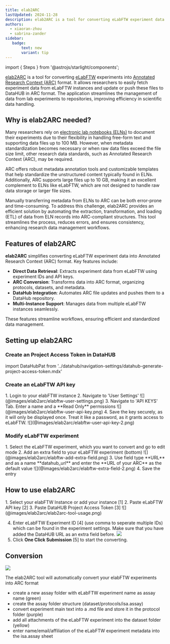```yaml
---
title: elab2ARC
lastUpdated: 2024-11-28
description: elab2ARC is a tool for converting eLabFTW experiment data into ARC format.
authors: 
  - xiaoran-zhou
  - sabrina-zander
sidebar:
   badge:
       text: new
       variant: tip
---
```


import { Steps } from '@astrojs/starlight/components';

[elab2ARC](http://nfdi4plants.org/elab2arc) is a tool for converting [eLabFTW](https://www.elabftw.net/) experiments into [Annotated Research Context (ARC)](/nfdi4plants.knowledgebase/core-concepts/arc/) format. It allows researchers to easily fetch experiment data from eLabFTW instances and update or push these files to DataHUB in ARC format. The application streamlines the management of data from lab experiments to repositories, improving efficiency in scientific data handling.

## Why is elab2ARC needed?

Many researchers rely on [electronic lab notebooks (ELNs)](/nfdi4plants.knowledgebase/fundamentals/electronic-lab-notebooks/) to document their experiments due to their flexibility in handling free-form text and supporting data files up to 100 MB. However, when metadata standardization becomes necessary or when raw data files exceed the file size limit, other research data standards, such as Annotated Research Context (ARC), may be required.

ARC offers robust metadata annotation tools and customizable templates that help standardize the unstructured content typically found in ELNs. Additionally, ARC supports large files up to 10 GB, making it an excellent complement to ELNs like eLabFTW, which are not designed to handle raw data storage or larger file sizes.

Manually transferring metadata from ELNs to ARC can be both error-prone and time-consuming. To address this challenge, elab2ARC provides an efficient solution by automating the extraction, transformation, and loading (ETL) of data from ELN records into ARC-compliant structures. This tool streamlines the process, reduces errors, and ensures consistency, enhancing research data management workflows.

## Features of elab2ARC

**elab2ARC** simplifies converting eLabFTW experiment data into Annotated Research Context (ARC) format. Key features include:

- **Direct Data Retrieval**: Extracts experiment data from eLabFTW using experiment IDs and API keys.
- **ARC Conversion**: Transforms data into ARC format, organizing protocols, datasets, and metadata.
- **DataHub Integration**: Automates ARC file updates and pushes them to a DataHub repository.
- **Multi-Instance Support**: Manages data from multiple eLabFTW instances seamlessly.

These features streamline workflows, ensuring efficient and standardized data management.

## Setting up elab2ARC


### Create an Project Access Token in DataHUB

import DataHubPat from '../datahub/navigation-settings/datahub-generate-project-access-token.mdx'

<DataHubPat />

### Create an eLabFTW API key

<Steps>
1. Login to your elabFTW instance 
2. Navigate to 'User Settings'  
    ![](@images/elab2arc/elabftw-user-settings.png)
3. Navigate to 'API KEYS' Tab. Enter a name and a **Read Only** permissions
    ![](@images/elab2arc/elabftw-user-api-key.png)
4. Save the key securely, as it will only be displayed once. Treat it like a password, as it grants access to eLabFTW.
    ![](@images/elab2arc/elabftw-user-api-key-2.png)

</Steps>

### Modify eLabFTW experiment


<Steps>
1. Select the eLabFTW experiment, which you want to convert and go to edit mode
2. Add an extra field to your eLabFTW experiment (bottom)
    ![](@images/elab2arc/elabftw-add-extra-field.png)
3. Use field type **URL** and as a name **datahub_url** and enter the **URL of your ARC** as the default value
    ![](@images/elab2arc/elabftw-extra-field-2.png)
4. Save the entry

</Steps>

## How to use elab2ARC 

<Steps>
1. Select your elabFTW Instance or add your instance [1]
2. Paste eLabFTW API key [2]
3. Paste DataHUB Project Access Token [3]
    ![](@images/elab2arc/elab2arc-tool-usage.png)

4. Enter eLabFTW Experiment ID [4] (use comma to seperate multiple IDs) which can be found in the experiment settings. Make sure that you have added the DataHUB URL as an extra field before. 
    ![](@images/elab2arc/elabftw-id.png)
5. Click **One Click Submission** [5] to start the converting. 

</Steps>

## Conversion 

![](@images/elab2arc/elab2arc-conversion.png)

The elab2ARC tool will automatically convert your elabFTW experiments into ARC format
- create a new assay folder with eLabFTW experiment name as assay name (green)
- create the assay folder structure (dataset/protocols/isa.assay)
- convert experiment main text into a .md file and store it in the protocol folder (purple)
- add all attachments of the eLabFTW experiment into the dataset folder (yellow)
- enter name/email/affiliation of the eLabFTW experiment metadata into the isa.assay sheet

